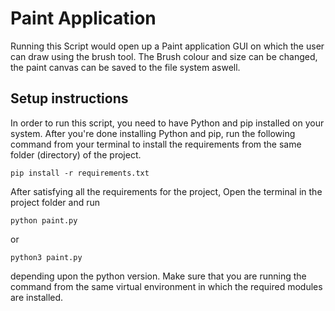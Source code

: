 # Paint Application
Running this Script would open up a Paint application GUI on which the user can draw using the brush tool. The Brush colour and size can be changed, the paint canvas can be saved to the file system aswell.

## Setup instructions
In order to run this script, you need to have Python and pip installed on your system. After you're done installing Python and pip, run the following command from your terminal to install the requirements from the same folder (directory) of the project.
```
pip install -r requirements.txt
```

After satisfying all the requirements for the project, Open the terminal in the project folder and run
```
python paint.py
```
or
```
python3 paint.py
```
depending upon the python version. Make sure that you are running the command from the same virtual environment in which the required modules are installed.



